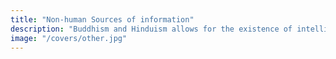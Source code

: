 ```yaml
---
title: "Non-human Sources of information"
description: "Buddhism and Hinduism allows for the existence of intelligent non-human beings by default."
image: "/covers/other.jpg"
---
```

